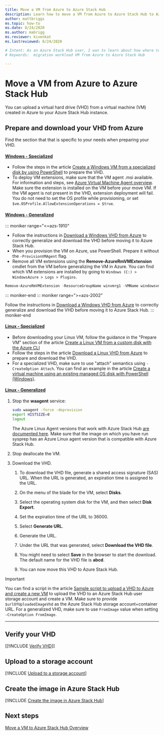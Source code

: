 ```yaml
---
title: Move a VM from Azure to Azure Stack Hub
description: Learn how to move a VM from Azure to Azure Stack Hub to Azure Stack Hub.
author: mattbriggs
ms.topic: how-to
ms.date: 8/24/2020
ms.author: mabrigg
ms.reviewer: kivenkat
ms.lastreviewed: 8/24/2020

# Intent: As an Azure Stack Hub user, I wan to learn about how where to find more information developing solutions.
# Keywords:  migration workload VM from Azure to Azure Stack Hub

---
```


# Move a VM from Azure to Azure Stack Hub

You can upload a virtual hard drive (VHD) from a virtual machine (VM) created in Azure to your Azure Stack Hub instance.

## Prepare and download your VHD from Azure

Find the section that that is specific to your needs when preparing your VHD.

#### [Windows - Specialized](#tab/win-spec)

- Follow the steps in the article [Create a Windows VM from a specialized disk by using PowerShell](/azure/virtual-machines/windows/create-vm-specialized#prepare-the-vm) to prepare the VHD.
- To deploy VM extensions, make sure that the VM agent .msi available.  
  For information and steps, see [Azure Virtual Machine Agent overview](/azure/virtual-machines/extensions/agent-windows). Make sure the extension is installed on the VM before your move VM. If the VM agent is not present in the VHD, extension deployment will fail. You do not need to set the OS profile while provisioning, or set `$vm.OSProfile.AllowExtensionOperations = $true`.

#### [Windows - Generalized](#tab/win-gen)

::: moniker range="<=azs-1910"
- Follow the instructions in [Download a Windows VHD from Azure](/azure/virtual-machines/windows/download-vhd) to correctly generalize and download the VHD before moving it to Azure Stack Hub.
- When you provision the VM on Azure, use PowerShell. Prepare it without the `-ProvisionVMAgent` flag.
- Remove all VM extensions using the **Remove-AzureRmVMExtension** cmdlet from the VM before generalizing the VM in Azure. You can find which VM extensions are installed by going to `Windows (C:) > WindowsAzure > Logs > Plugins`.

```powershell  
Remove-AzureRmVMExtension -ResourceGroupName winvmrg1 -VMName windowsvm -Name "CustomScriptExtension"
```
::: moniker-end
::: moniker range=">=azs-2002"

Follow the instructions in [Download a Windows VHD from Azure](/azure/virtual-machines/windows/download-vhd) to correctly generalize and download the VHD before moving it to Azure Stack Hub.
::: moniker-end

#### [Linux - Specialized](#tab/lin-spec)

- Before downloading your Linux VM, follow the guidance in the "Prepare VM" section of the article [Create a Linux VM from a custom disk with the Azure CLI](/azure/virtual-machines/linux/upload-vhd#prepare-the-vm)
- Follow the steps in the article [Download a Linux VHD from Azure](/azure//virtual-machines/windows/download-vhd) to prepare and download the VHD.
- For a specialized VHD, make sure to use "attach" semantics using `-CreateOption Attach`. You can find an example in the article [Create a virtual machine using an existing managed OS disk with PowerShell (Windows)](/azure/virtual-machines/scripts/virtual-machines-windows-powershell-sample-create-vm-from-managed-os-disks).

#### [Linux - Generalized](#tab/lin-gen)

1. Stop the **waagent** service:

   ```bash
   sudo waagent -force -deprovision
   export HISTSIZE=0
   logout
   ```

   The Azure Linux Agent versions that work with Azure Stack Hub [are documented here](../operator/azure-stack-linux.md#azure-linux-agent). Make sure that the image on which you have run sysprep has an Azure Linux agent version that is compatible with Azure Stack Hub.

2. Stop deallocate the VM.

3. Download the VHD.

   1. To download the VHD file, generate a shared access signature (SAS) URL. When the URL is generated, an expiration time is assigned to the URL.

   1. On the menu of the blade for the VM, select **Disks**.

   1. Select the operating system disk for the VM, and then select **Disk Export**.

   1. Set the expiration time of the URL to 36000.

   1. Select **Generate URL**.

   1. Generate the URL.

   1. Under the URL that was generated, select **Download the VHD file**.

   1. You might need to select **Save** in the browser to start the download. The default name for the VHD file is **abcd**.

   1. You can now move this VHD to Azure Stack Hub.

> [!IMPORTANT]  
> You can find a script in the article [Sample script to upload a VHD to Azure and create a new VM](/azure/virtual-machines/scripts/virtual-machines-windows-powershell-upload-generalized-script) to upload the VHD to an Azure Stack Hub user storage account and create a VM. Make sure to provide `$urlOfUploadedImageVhd` as the Azure Stack Hub storage account+container URL. For a generalized VHD, make sure to use `FromImage` value when setting `-CreateOption FromImage`.

---

## Verify your VHD

[[!INCLUDE [Verify VHD](../includes/user-compute-verify-vhd.md)]]

## Upload to a storage account

[!INCLUDE [Upload to a storage account](../includes/user-compute-upload-vhd.md)]

## Create the image in Azure Stack Hub

[!INCLUDE [Create the image in Azure Stack Hub](../includes/user-compute-create-image.md)]

## Next steps

[Move a VM to Azure Stack Hub Overview](vm-move-overview.md)
